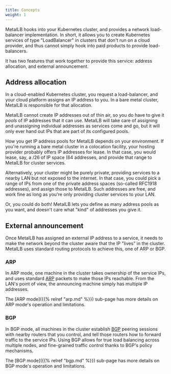 ```yaml
---
title: Concepts
weight: 1
---
```


MetalLB hooks into your Kubernetes cluster, and provides a network
load-balancer implementation. In short, it allows you to create
Kubernetes services of type "LoadBalancer" in clusters that don't run
on a cloud provider, and thus cannot simply hook into paid products to
provide load-balancers.

It has two features that work together to provide this service:
address allocation, and external announcement.

## Address allocation

In a cloud-enabled Kubernetes cluster, you request a load-balancer,
and your cloud platform assigns an IP address to you. In a bare metal
cluster, MetalLB is responsible for that allocation.

MetalLB cannot create IP addresses out of thin air, so you do have to
give it _pools_ of IP addresses that it can use. MetalLB will take
care of assigning and unassigning individual addresses as services
come and go, but it will only ever hand out IPs that are part of its
configured pools.

How you get IP address pools for MetalLB depends on your
environment. If you're running a bare metal cluster in a colocation
facility, your hosting provider probably offers IP addresses for
lease. In that case, you would lease, say, a /26 of IP space (64
addresses, and provide that range to MetalLB for cluster services.

Alternatively, your cluster might be purely private, providing
services to a nearby LAN but not exposed to the internet. In that
case, you could pick a range of IPs from one of the private address
spaces (so-called RFC1918 addresses), and assign those to
MetalLB. Such addresses are free, and work fine as long as you're only
providing cluster services to your LAN.

Or, you could do both! MetalLB lets you define as many address pools
as you want, and doesn't care what "kind" of addresses you give it.

## External announcement

Once MetalLB has assigned an external IP address to a service, it
needs to make the network beyond the cluster aware that the IP "lives"
in the cluster. MetalLB uses standard routing protocols to achieve
this, one of ARP or BGP.

### ARP

In ARP mode, one machine in the cluster takes ownership of the service
IPs, and uses
standard
[ARP](https://en.wikipedia.org/wiki/Address_Resolution_Protocol)
packets to make those IPs reachable. From the LAN's point of view, the
announcing machine simply has multiple IP addresses.

The [ARP mode]({{% relref "arp.md" %}}) sub-page has more details on
ARP mode's operation and limitations.

### BGP 

In BGP mode, all machines in the cluster
establish [BGP](https://en.wikipedia.org/wiki/Border_Gateway_Protocol)
peering sessions with nearby routers that you control, and tell those
routers how to forward traffic to the service IPs. Using BGP allows
for true load balancing across multiple nodes, and fine-grained
traffic control thanks to BGP's policy mechanisms.

The [BGP mode]({{% relref "bgp.md" %}}) sub-page has more details on
BGP mode's operation and limitations.
